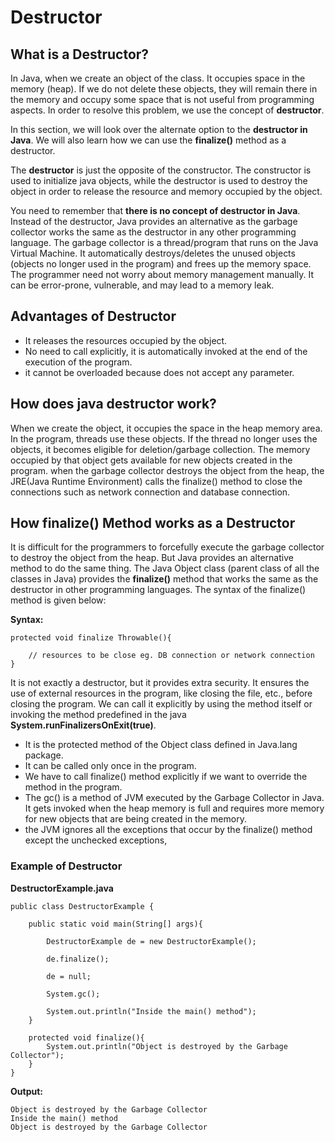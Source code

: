 # **Destructor**

## **What is a Destructor?**

In Java, when we create an object of the class. It occupies space in the memory (heap). If we do not delete these objects, they will remain there in the memory and occupy some space that is not useful from programming aspects. In order to resolve this problem, we use the concept of **destructor**.

In this section, we will look over the alternate option to the **destructor in Java**. We will also learn how we can use the **finalize()** method as a destructor.

The **destructor** is just the opposite of the constructor. The constructor is used to initialize java objects, while the destructor is used to destroy the object in order to release the resource and memory occupied by the object.

You need to remember that **there is no concept of destructor in Java**. Instead of the destructor, Java provides an alternative as the garbage collector works the same as the destructor in any other programming language. The garbage collector is a thread/program that runs on the Java Virtual Machine. It automatically destroys/deletes the unused objects (objects no longer used in the program) and frees up the memory space. The programmer need not worry about memory management manually. It can be error-prone, vulnerable, and may lead to a memory leak.

## **Advantages of Destructor**

- It releases the resources occupied by the object.
- No need to call explicitly, it is automatically invoked at the end of the execution of the program.
- it cannot be overloaded because does not accept any parameter.

## **How does java destructor work?**

When we create the object, it occupies the space in the heap memory area. In the program, threads use these objects. If the thread no longer uses the objects, it becomes eligible for deletion/garbage collection. The memory occupied by that object gets available for new objects created in the program. when the garbage collector destroys the object from the heap, the JRE(Java Runtime Environment) calls the finalize() method to close the connections such as network connection and database connection.

## **How finalize() Method works as a Destructor**

It is difficult for the programmers to forcefully execute the garbage collector to destroy the object from the heap. But Java provides an alternative method to do the same thing. The Java Object class (parent class of all the classes in Java) provides the **finalize()** method that works the same as the destructor in other programming languages. The syntax of the finalize() method is given below:

**Syntax:**

    protected void finalize Throwable(){

        // resources to be close eg. DB connection or network connection
    }

It is not exactly a destructor, but it provides extra security. It ensures the use of external resources in the program, like closing the file, etc., before closing the program. We can call it explicitly by using the method itself or invoking the method predefined in the java **System.runFinalizersOnExit(true)**.

- It is the protected method of the Object class defined in Java.lang package.
- It can be called only once in the program.
- We have to call finalize() method explicitly if we want to override the method in the program.
- The gc() is a method of JVM executed by the Garbage Collector in Java. It gets invoked when the heap memory is full and requires more memory for new objects that are being created in the memory.
- the JVM ignores all the exceptions that occur by the finalize() method except the unchecked exceptions,

### **Example of Destructor**

**DestructorExample.java**

    public class DestructorExample {

        public static void main(String[] args){

            DestructorExample de = new DestructorExample();

            de.finalize();

            de = null;

            System.gc();

            System.out.println("Inside the main() method");
        }

        protected void finalize(){
            System.out.println("Object is destroyed by the Garbage Collector");
        }
    }

**Output:**

    Object is destroyed by the Garbage Collector
    Inside the main() method
    Object is destroyed by the Garbage Collector